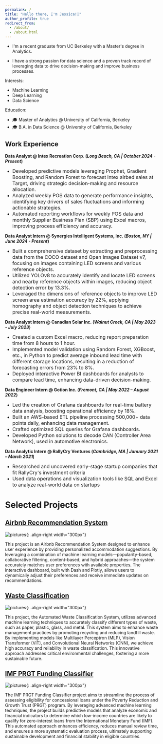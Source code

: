 ```yaml
---
permalink: /
title: "Hello there, I'm Jessica!💙"
author_profile: true
redirect_from: 
  - /about/
  - /about.html
---
```


- I'm a recent graduate from UC Berkeley with a Master's degree in Analytics. 

- I have a strong passion for data science and a proven track record of leveraging data to drive decision-making and improve business processes.

Interests:
- Machine Learning
- Deep Learning
- Data Science

Education:
- 🎓 Master of Analytics @ University of California, Berkeley
- 🎓 B.A. in Data Science @ University of California, Berkeley

## Work Experience
**Data Analyst @ Intex Recreation Corp. (_Long Beach, CA | October 2024 - Present_)**
- <span style="font-size: 16px;">Developed predictive models leveraging Prophet, Gradient Boosting, and Random Forest to forecast Intex airbed sales at Target, driving strategic decision-making and resource allocation.</span>
- <span style="font-size: 16px;">Analyzed weekly POS data to generate performance insights, identifying key drivers of sales fluctuations and informing actionable strategies.</span>
- <span style="font-size: 16px;">Automated reporting workflows for weekly POS data and monthly Supplier Business Plan (SBP) using Excel macros, improving process efficiency and accuracy.</span>

**Data Analyst Intern @ Synergies Intelligent Systems, Inc. (_Boston, NY | June 2024 - Present_)**
- <span style="font-size: 16px;">Built a comprehensive dataset by extracting and preprocessing data from the COCO dataset and Open Images Dataset v7, focusing on images containing LED screens and various reference objects.</span>
- <span style="font-size: 16px;">Utilized YOLOv8 to accurately identify and locate LED screens and nearby reference objects within images,  reducing object detection error by 13.3%.</span>
- <span style="font-size: 16px;">Leveraged the dimensions of reference objects to improve LED screen area estimation accuracy by 22%, applying homography and object detection techniques to achieve precise real-world measurements.</span>

**Data Analyst Intern @ Canadian Solar Inc. (_Walnut Creek, CA | May 2023 - July 2023_)**
- <span style="font-size: 16px;">Created a custom Excel macro, reducing report preparation time from 8 hours to 1 hour.</span>
- <span style="font-size: 16px;">Implemented model validation using Random Forest, XGBoost, etc., in Python to predict average inbound lead time with different storage locations, resulting in a reduction of forecasting errors from 23% to 8%.</span>
- <span style="font-size: 16px;">Deployed interactive Power BI dashboards for analysts to compare lead time, enhancing data-driven decision-making.</span>

**Data Engineer Intern @ Gotion Inc. (_Fremont, CA | May 2022 – August 2022_)**
- <span style="font-size: 16px;">Led the creation of Grafana dashboards for real-time battery data analysis, boosting operational efficiency by 18%.</span>
- <span style="font-size: 16px;">Built an AWS-based ETL pipeline processing 500,000+ data points daily, enhancing data management.</span>
- <span style="font-size: 16px;">Crafted optimized SQL queries for Grafana dashboards.</span>
- <span style="font-size: 16px;">Developed Python solutions to decode CAN (Controller Area Network), used in automotive electronics.</span>

**Data Analytic Intern @ RallyCry Ventures (_Cambridge, MA | January 2021 – March 2021_)**
- <span style="font-size: 16px;">Researched and uncovered early-stage startup companies that fit RallyCry's investment criteria</span>
- <span style="font-size: 16px;">Used data operations and visualization tools like SQL and Excel to analyze real-world data on startups</span>


Selected Projects
======
## [Airbnb Recommendation System](https://github.com/Jessicalllll/AirbnbRecommendation)
![pictures](images/airbnb.webp){: .align-right width="300px"}

This project is an Airbnb Recommendation System designed to enhance user experience by providing personalized accommodation suggestions. By leveraging a combination of machine learning models—popularity-based, collaborative filtering, content-based, and hybrid approaches—the system accurately matches user preferences with available properties. The interactive dashboard, built with Dash and Plotly, allows users to dynamically adjust their preferences and receive immediate updates on recommendations. 

## [Waste Classification](https://github.com/Jessicalllll/WasteClassification)
![pictures](images/Wasteclass.webp){: .align-right width="300px"}

This project, the Automated Waste Classification System, utilizes advanced machine learning techniques to accurately classify different types of waste, such as paper, plastic, glass, and metal. This system aims to enhance waste management practices by promoting recycling and reducing landfill waste. By implementing models like Multilayer Perceptron (MLP), Vision Transformer (ViT), and Convolutional Neural Networks (CNN), we achieve high accuracy and reliability in waste classification. This innovative approach addresses critical environmental challenges, fostering a more sustainable future.

## [IMF PRGT Funding Classifier](https://github.com/Jessicalllll/IMF_PRGT_Funding_Classifier)
![pictures](images/IMF.webp){: .align-right width="300px"}

The IMF PRGT Funding Classifier project aims to streamline the process of assessing eligibility for concessional loans under the Poverty Reduction and Growth Trust (PRGT) program. By leveraging advanced machine learning techniques, the project builds predictive models that analyze economic and financial indicators to determine which low-income countries are likely to qualify for zero-interest loans from the International Monetary Fund (IMF). This automated approach enhances efficiency, reduces manual review time, and ensures a more systematic evaluation process, ultimately supporting sustainable development and financial stability in eligible countries.

